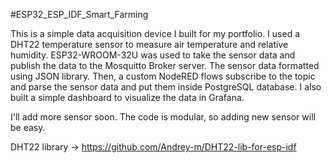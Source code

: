 #ESP32_ESP_IDF_Smart_Farming

This is a simple data acquisition device I built for my portfolio. I used a DHT22 temperature sensor to measure air temperature and relative humidity. ESP32-WROOM-32U was used to take the sensor data and publish the data to the Mosquitto Broker server. The sensor data formatted using JSON library. Then, a custom NodeRED flows subscribe to the topic and parse the sensor data and put them inside PostgreSQL database. I also built a simple dashboard to visualize the data in Grafana.

I'll add more sensor soon. The code is modular, so adding new sensor will be easy.

DHT22 library -> https://github.com/Andrey-m/DHT22-lib-for-esp-idf
